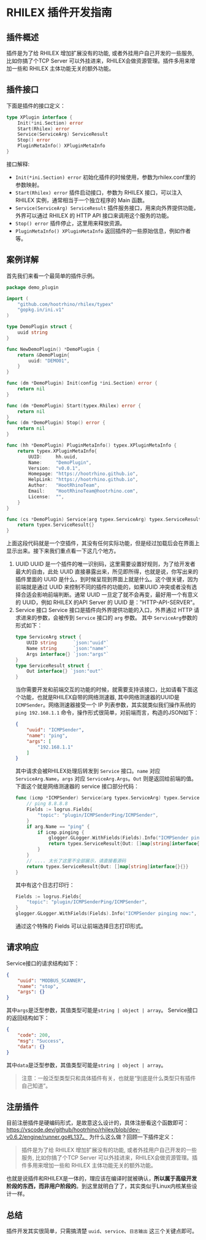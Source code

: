 <!--
 Copyright (C) 2023 wwhai

 This program is free software: you can redistribute it and/or modify
 it under the terms of the GNU Affero General Public License as
 published by the Free Software Foundation, either version 3 of the
 License, or (at your option) any later version.

 This program is distributed in the hope that it will be useful,
 but WITHOUT ANY WARRANTY; without even the implied warranty of
 MERCHANTABILITY or FITNESS FOR A PARTICULAR PURPOSE.  See the
 GNU Affero General Public License for more details.

 You should have received a copy of the GNU Affero General Public License
 along with this program.  If not, see <http://www.gnu.org/licenses/>.
-->

# RHILEX 插件开发指南
## 插件概述
插件是为了给 RHILEX 增加扩展没有的功能, 或者外挂用户自己开发的一些服务, 比如你搞了个TCP Server 可以外挂进来，RHILEX会做资源管理。插件多用来增加一些和 RHILEX 主体功能无关的额外功能。

## 插件接口
下面是插件的接口定义：
```go
type XPlugin interface {
	Init(*ini.Section) error
	Start(Rhilex) error
	Service(ServiceArg) ServiceResult
	Stop() error
	PluginMetaInfo() XPluginMetaInfo
}
```

接口解释:
- `Init(*ini.Section) error`
    初始化插件的时候使用，参数为rhilex.conf里的参数映射。
- `Start(Rhilex) error`
    插件启动接口，参数为 RHILEX 接口，可以注入 RHILEX 实例，通常相当于一个独立程序的 Main 函数。
- `Service(ServiceArg) ServiceResult`
    插件服务接口，用来向外界提供功能，外界可以通过 RHILEX 的 HTTP API 接口来调用这个服务的功能。
- `Stop() error`
    插件停止，这里用来释放资源。
- `PluginMetaInfo() XPluginMetaInfo`
    返回插件的一些原始信息，例如作者等。
## 案例详解

首先我们来看一个最简单的插件示例。
```go
package demo_plugin

import (
	"github.com/hootrhino/rhilex/typex"
	"gopkg.in/ini.v1"
)

type DemoPlugin struct {
	uuid string
}

func NewDemoPlugin() *DemoPlugin {
	return &DemoPlugin{
		uuid: "DEMO01",
	}
}

func (dm *DemoPlugin) Init(config *ini.Section) error {
	return nil
}

func (dm *DemoPlugin) Start(typex.Rhilex) error {
	return nil
}
func (dm *DemoPlugin) Stop() error {
	return nil
}

func (hh *DemoPlugin) PluginMetaInfo() typex.XPluginMetaInfo {
	return typex.XPluginMetaInfo{
		UUID:     hh.uuid,
		Name:     "DemoPlugin",
		Version:  "v0.0.1",
		Homepage: "https://hootrhino.github.io",
		HelpLink: "https://hootrhino.github.io",
		Author:   "HootRhinoTeam",
		Email:    "HootRhinoTeam@hootrhino.com",
		License:  "",
	}
}

func (cs *DemoPlugin) Service(arg typex.ServiceArg) typex.ServiceResult {
	return typex.ServiceResult{}
}

```

上面这段代码就是一个空插件，其没有任何实际功能，但是经过加载后会在界面上显示出来。接下来我们重点看一下这几个地方。
1. UUID
    UUID 是一个插件的唯一识别码，这里需要设置好规则，为了给开发者最大的自由，此处 UUID 直接暴露出来，所见即所得，也就是说，你写出来的插件里面的 UUID 是什么，到时候呈现到界面上就是什么。这个很关键，因为前端就是通过 UUID 来控制不同的插件的功能的，如果UUID 冲突或者没有选择合适会影响前端判断。通常 UUID 一旦定了就不会再变，最好用一个有意义的 UUID，例如 RHILEX 的API Server 的 UUID 是："HTTP-API-SERVER"。
2. Service 接口
    Service 接口是插件向外界提供功能的入口，外界通过 HTTP 请求进来的参数，会被传到 `Service` 接口的 `arg` 参数。 其中 `ServiceArg`参数的形式如下：
    ```go
    type ServiceArg struct {
        UUID string      `json:"uuid"`
        Name string      `json:"name"`
        Args interface{} `json:"args"`
    }
    type ServiceResult struct {
        Out interface{} `json:"out"`
    }
    ```
    当你需要开发和前端交互的功能的时候，就需要支持该接口，比如请看下面这个功能，也就是RHILEX自带的网络测速器, 其中网络测速器的UUID是`ICMPSender`。网络测速器接受一个 IP 列表参数，其实就类似我们操作系统的 `ping 192.168.1.1` 命令，操作形式很简单，对前端而言，构造的JSON如下：
    ```json
    {
        "uuid": "ICMPSender",
        "name": "ping",
        "args": [
            "192.168.1.1"
        ]
    }
    ```
    其中请求会被RHILEX处理后转发到 `Service` 接口。`name` 对应 `ServiceArg.Name`，`args` 对应 `ServiceArg.Args`。`Out` 则是返回给前端的值。
    下面这个就是网络测速器的 service 接口部分代码：
    ```go
    func (icmp *ICMPSender) Service(arg typex.ServiceArg) typex.ServiceResult {
        // ping 8.8.8.8
        Fields := logrus.Fields{
            "topic": "plugin/ICMPSenderPing/ICMPSender",
        }
        if arg.Name == "ping" {
            if icmp.pinging {
                glogger.GLogger.WithFields(Fields).Info("ICMPSender pinging now:", arg.Args)
                return typex.ServiceResult{Out: []map[string]interface{}{}}
            }
        }
        // .... 太长了这里不全部展示，请直接看源码
        return typex.ServiceResult{Out: []map[string]interface{}{}}
    }
    ```
    其中有这个日志打印行：
    ```go
    Fields := logrus.Fields{
        "topic": "plugin/ICMPSenderPing/ICMPSender",
    }
    glogger.GLogger.WithFields(Fields).Info("ICMPSender pinging now:", arg.Args)
    ```
    通过这个特殊的 Fields 可以让前端选择日志打印形式。
## 请求响应
Service接口的请求结构如下：
```json
{
    "uuid": "MODBUS_SCANNER",
    "name": "stop",
    "args": {}
}
```
其中`args`是泛型参数，其值类型可能是`string | object | array`。
Service接口的返回结构如下：
```json
{
    "code": 200,
    "msg": "Success",
    "data": {}
}
```
其中`data`是泛型参数，其值类型可能是`string | object | array`。

> 注意：一般泛型类型只和具体插件有关，也就是“到底是什么类型只有插件自己知道”。

## 注册插件
目前注册插件是硬编码形式，是故意这么设计的，具体注册看这个函数即可：https://vscode.dev/github/hootrhino/rhilex/blob/dev-v0.6.2/engine/runner.go#L137。
为什么这么做？回顾一下插件定义：
> 插件是为了给 RHILEX 增加扩展没有的功能, 或者外挂用户自己开发的一些服务, 比如你搞了个TCP Server 可以外挂进来，RHILEX会做资源管理。插件多用来增加一些和 RHILEX 主体功能无关的额外功能。

也就是说插件和RHILEX是一体的，理应该在编译时就被确认，**所以属于高级开发阶段的东西，而非用户阶段的**。到这里就明白了了，其实类似于Linux内核某些设计一样。

## 总结
插件开发其实很简单，只需搞清楚 `uuid`、`service`、`日志输出` 这三个关键点即可。